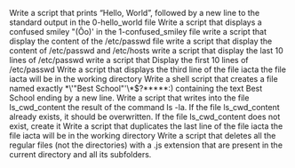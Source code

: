 Write a script that prints “Hello, World”, followed by a new line to the standard output in the 0-hello_world file
Write a script that displays a confused smiley "(Ôo)' in the 1-confused_smiley file
write a script that display the content of the /etc/passwd file
write a script that display the content of /etc/passwd and /etc/hosts
write a script that display the last 10 lines of /etc/passwd
write a script that Display the first 10 lines of /etc/passwd
Write a script that displays the third line of the file iacta the file iacta will be in the working directory
Write a shell script that creates a file named exactly \*\\'"Best School"\'\\*$\?\*\*\*\*\*:) containing the text Best School ending by a new line.
Write a script that writes into the file ls_cwd_content the result of the command ls -la. If the file ls_cwd_content already exists, it should be overwritten. If the file ls_cwd_content does not exist, create it
Write a script that duplicates the last line of the file iacta the file iacta will be in the working directory 
Write a script that deletes all the regular files (not the directories) with a .js extension that are present in the current directory and all its subfolders.
